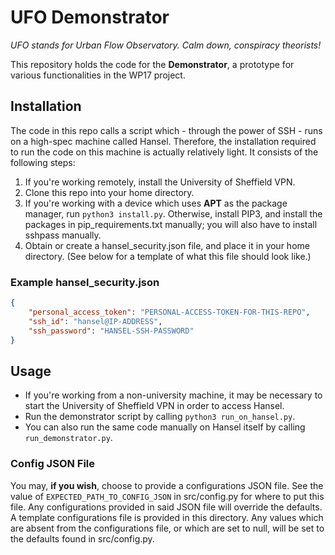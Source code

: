 # UFO Demonstrator

*UFO stands for Urban Flow Observatory. Calm down, conspiracy theorists!*

This repository holds the code for the **Demonstrator**, a prototype for various functionalities in the WP17 project.

## Installation

The code in this repo calls a script which - through the power of SSH - runs on a high-spec machine called Hansel. Therefore, the installation required to run the code on this machine is actually relatively light. It consists of the following steps:

1. If you're working remotely, install the University of Sheffield VPN.
1. Clone this repo into your home directory.
1. If you're working with a device which uses **APT** as the package manager, run `python3 install.py`. Otherwise, install PIP3, and install the packages in pip_requirements.txt manually; you will also have to install sshpass manually.
1. Obtain or create a hansel_security.json file, and place it in your home directory. (See below for a template of what this file should look like.)

### Example hansel_security.json

```json
{
    "personal_access_token": "PERSONAL-ACCESS-TOKEN-FOR-THIS-REPO",
    "ssh_id": "hansel@IP-ADDRESS",
    "ssh_password": "HANSEL-SSH-PASSWORD"
}
```

## Usage

* If you're working from a non-university machine, it may be necessary to start the University of Sheffield VPN in order to access Hansel.
* Run the demonstrator script by calling `python3 run_on_hansel.py`.
* You can also run the same code manually on Hansel itself by calling `run_demonstrator.py`.

### Config JSON File

You may, **if you wish**, choose to provide a configurations JSON file. See the value of `EXPECTED_PATH_TO_CONFIG_JSON` in src/config.py for where to put this file. Any configurations provided in said JSON file will override the defaults. A template configurations file is provided in this directory. Any values which are absent from the configurations file, or which are set to null, will be set to the defaults found in src/config.py.
